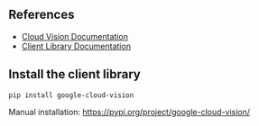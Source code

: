 ## References

* [Cloud Vision Documentation](https://cloud.google.com/vision/docs)
* [Client Library Documentation](https://googleapis.dev/python/vision/latest/index.html)


## Install the client library

```
pip install google-cloud-vision
```

Manual installation: https://pypi.org/project/google-cloud-vision/
